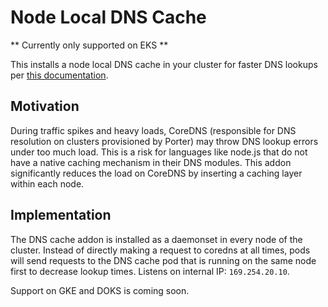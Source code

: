 # Node Local DNS Cache
** Currently only supported on EKS **

This installs a node local DNS cache in your cluster for faster DNS lookups per [this documentation](https://kubernetes.io/docs/tasks/administer-cluster/nodelocaldns/). 

## Motivation

During traffic spikes and heavy loads, CoreDNS (responsible for DNS resolution on clusters provisioned by Porter) may throw DNS lookup errors under too much load. This is a risk for languages like node.js that do not have a native caching mechanism in their DNS modules. This addon significantly reduces the load on CoreDNS by inserting a caching layer within each node.

## Implementation

The DNS cache addon is installed as a daemonset in every node of the cluster. Instead of directly making a request to coredns at all times, pods will send requests to the DNS cache pod that is running on the same node first to decrease lookup times. Listens on internal IP: `169.254.20.10`.

Support on GKE and DOKS is coming soon.
